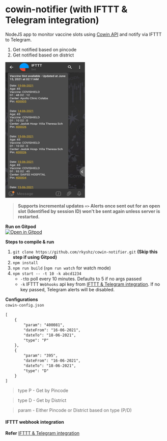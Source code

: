 # cowin-notifier (with IFTTT & Telegram integration)

NodeJS app to monitor vaccine slots using [Cowin API](https://apisetu.gov.in/public/marketplace/api/cowin "Cowin API") and notify via IFTTT to Telegram.
1) Get notified based on pincode
2) Get notified based on district

<img src="https://github.com/rkyshz/cowin-notifier/blob/master/docs/telegram.jpeg" width="250" height="426" />

>**Supports incremental updates `=>` Alerts once sent out for an open slot (Identified by session ID) won't be sent again unless server is restarted.**

**Run on Gitpod**</br>
[![Open in Gitpod](https://gitpod.io/button/open-in-gitpod.svg)](https://gitpod.io/#https://github.com/rkyshz/cowin-notifier)&nbsp;

**Steps to compile & run**
1) `git clone https://github.com/rkyshz/cowin-notifier.git` **(Skip this step if using Gitpod)**
2) `npm install`
3) `npm run build` (`npm run watch` for watch mode)
4) `npm start -- -t 10 -k abcd1234` 
    - `-t`to poll every 10 minutes. Defaults to 5 if no args passed
    - `-k` IFTTT `Webhooks` api key from [IFTTT & Telegram integration](https://github.com/rkyshz/cowin-notifier/blob/master/IFTTT.md). If no key passed, Telegram alerts will be disabled.

**Configurations**<br/>
`cowin-config.json`

```
[
    {
        "param": "400081",
        "dateFrom": "16-06-2021",
        "dateTo": "18-06-2021",
        "type": "P"
    },
    {
        "param": "395",
        "dateFrom": "16-06-2021",
        "dateTo": "18-06-2021",
        "type": "D"
    }
]
```
>type P - Get by Pincode

>type D - Get by District

>param - Either Pincode or District based on type (P/D)

<h4>IFTTT webhook integration</h4>

**Refer** [IFTTT & Telegram integration](https://github.com/rkyshz/cowin-notifier/blob/master/IFTTT.md)
